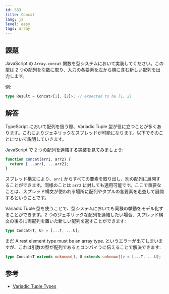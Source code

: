 ```yaml
---
id: 533
title: Concat
lang: ja
level: easy
tags: array
---
```


## 課題

JavaScript の `Array.concat` 関数を型システムにおいて実装してください。この型は 2 つの配列を引数に取り、入力の各要素を左から順に含む新しい配列を出力します。

例:

```ts
type Result = Concat<[1], [2]>; // expected to be [1, 2]
```

## 解答

TypeScript において配列を扱う際、Variadic Tuple 型が役に立つことが多くあります。これによりジェネリックなスプレッドが可能になります。以下でそのことについて説明していきます。

JavaScript で 2 つの配列を連結する実装を見てみましょう:

```js
function concat(arr1, arr2) {
  return [...arr1, ...arr2];
}
```

スプレッド構文により、`arr1` からすべての要素を取り出し、別の配列に展開することができます。同様のことは `arr2` に対しても適用可能です。ここで重要なことは、スプレッド構文が使われる場所に配列やタプルの各要素を走査して展開するということです。

Variadic Tuple 型を使うことで、型システムにおいても同様の挙動をモデル化することができます。2 つのジェネリックな配列を連結したい場合、スプレッド構文の後ろに両配列を置いた新しい配列を返すことができます:

```ts
type Concat<T, U> = [...T, ...U];
```

まだ A rest element type must be an array type. というエラーが出てしまいますが、これは引数の型が配列であるとコンパイラに伝えることで解決できます:

```ts
type Concat<T extends unknown[], U extends unknown[]> = [...T, ...U];
```

## 参考

- [Variadic Tuple Types](https://www.typescriptlang.org/docs/handbook/release-notes/typescript-4-0.html#variadic-tuple-types)
